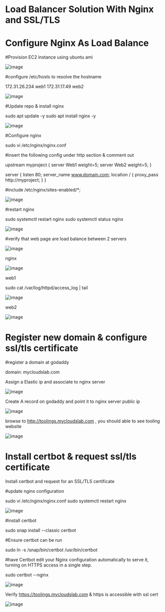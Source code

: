 # Load Balancer Solution With Nginx and SSL/TLS

# Configure Nginx As Load Balance

#Provision EC2 instance using ubuntu ami

![image](https://user-images.githubusercontent.com/49937302/119352481-50d29a00-bcd4-11eb-961d-da31a5a31a6a.png)

#configure /etc/hosts to resolve the hostname

172.31.26.234   web1
172.31.17.49    web2

![image](https://user-images.githubusercontent.com/49937302/119353195-2b925b80-bcd5-11eb-8615-7851dba43bd2.png)

#Update repo & install nginx

sudo apt update -y
sudo apt install nginx -y

![image](https://user-images.githubusercontent.com/49937302/119353745-dc005f80-bcd5-11eb-87a5-6658d0b47caa.png)

#Configure nginx

sudo vi /etc/nginx/nginx.conf

#insert the following config under http section & comment out

 upstream myproject {
    server Web1 weight=5;
    server Web2 weight=5;
  }

server {
    listen 80;
    server_name www.domain.com;
    location / {
      proxy_pass http://myproject;
    }
  }

#include /etc/nginx/sites-enabled/*;

![image](https://user-images.githubusercontent.com/49937302/119354848-1f0f0280-bcd7-11eb-9f31-f00c042a9ecc.png)

#restart nginx

sudo systemctl restart nginx
sudo systemctl status nginx

![image](https://user-images.githubusercontent.com/49937302/119356453-043d8d80-bcd9-11eb-9846-5b42bab910f9.png)

#verify that web page are load balance between 2 servers

![image](https://user-images.githubusercontent.com/49937302/119357885-9f833280-bcda-11eb-9300-294a8b981b18.png)

nginx

![image](https://user-images.githubusercontent.com/49937302/119357930-aad65e00-bcda-11eb-99e1-408dde59e9ce.png)

web1

sudo cat /var/log/httpd/access_log | tail

![image](https://user-images.githubusercontent.com/49937302/119358040-cccfe080-bcda-11eb-829a-091d4f698561.png)

web2

![image](https://user-images.githubusercontent.com/49937302/119358082-d78a7580-bcda-11eb-9fc4-389ef5277bb7.png)

# Register new domain & configure ssl/tls certificate

#register a domain at godaddy 

domain: mycloudslab.com

Assign a Elastic ip and associate to nginx server

![image](https://user-images.githubusercontent.com/49937302/119416817-11816900-bd27-11eb-97cd-0f9d5644156e.png)

Create A record on godaddy and point it to nginx server public ip

![image](https://user-images.githubusercontent.com/49937302/119420999-447c2a80-bd30-11eb-9a63-e06a599e8160.png)

browse to http://toolings.mycloudslab.com , you should able to see tooling website

![image](https://user-images.githubusercontent.com/49937302/119420988-3b8b5900-bd30-11eb-8ee7-85fb784f8a29.png)

# Install certbot & request ssl/tls certificate

Install certbot and request for an SSL/TLS certificate

#update nginx configuration 

sudo vi /etc/nginx/nginx.conf
sudo systemctl restart nginx

![image](https://user-images.githubusercontent.com/49937302/119421122-92912e00-bd30-11eb-834e-8c8ca17d0a3b.png)

#install certbot

sudo snap install --classic certbot

#Ensure certbot can be run

sudo ln -s /snap/bin/certbot /usr/bin/certbot

#have Certbot edit your Nginx configuration automatically to serve it, turning on HTTPS access in a single step.

sudo certbot --nginx

![image](https://user-images.githubusercontent.com/49937302/119420894-fe26cb80-bd2f-11eb-82c1-939f2e1fe543.png)

Verify https://toolings.mycloudslab.com & https is accessible with ssl cert

![image](https://user-images.githubusercontent.com/49937302/119422126-ebfa5c80-bd32-11eb-8ba9-c4c7a3f407f0.png)

